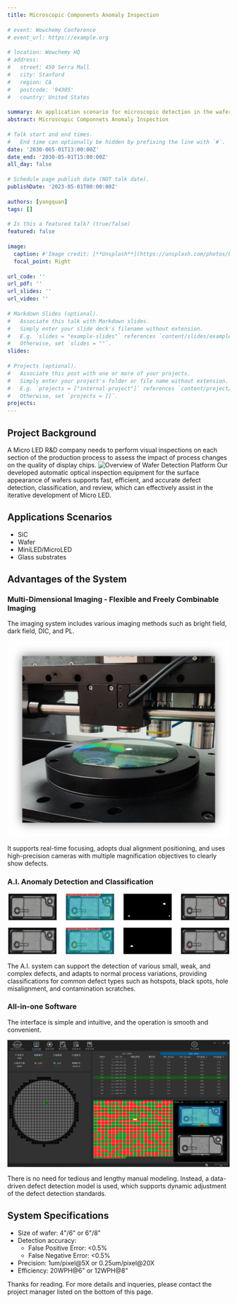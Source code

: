```yaml
---
title: Microscopic Components Anomaly Inspection

# event: Wowchemy Conference
# event_url: https://example.org

# location: Wowchemy HQ
# address:
#   street: 450 Serra Mall
#   city: Stanford
#   region: CA
#   postcode: '94305'
#   country: United States

summary: An application scenario for microscopic detection in the wafer
abstract: Microscopic Componnets Anomaly Inspection

# Talk start and end times.
#   End time can optionally be hidden by prefixing the line with `#`.
date: '2030-065-01T13:00:00Z'
date_end: '2030-05-01T15:00:00Z'
all_day: false

# Schedule page publish date (NOT talk date).
publishDate: '2023-05-01T00:00:00Z'

authors: [yangquan]
tags: []

# Is this a featured talk? (true/false)
featured: false

image:
  caption: #'Image credit: [**Unsplash**](https://unsplash.com/photos/bzdhc5b3Bxs)'
  focal_point: Right

url_code: ''
url_pdf: ''
url_slides: ''
url_video: ''

# Markdown Slides (optional).
#   Associate this talk with Markdown slides.
#   Simply enter your slide deck's filename without extension.
#   E.g. `slides = "example-slides"` references `content/slides/example-slides.md`.
#   Otherwise, set `slides = ""`.
slides:

# Projects (optional).
#   Associate this post with one or more of your projects.
#   Simply enter your project's folder or file name without extension.
#   E.g. `projects = ["internal-project"]` references `content/project/deep-learning/index.md`.
#   Otherwise, set `projects = []`.
projects:
---
```


## Project Background

A Micro LED R&D company needs to perform visual inspections on each section of the production process to assess the impact of process changes on the quality of display chips. 
![](bg.png "Overview of Wafer Detection Platform")
Our developed automatic optical inspection equipment for the surface appearance of wafers supports fast, efficient, and accurate defect detection, classification, and review, which can effectively assist in the iterative development of Micro LED.

## Applications Scenarios
- SiC
- Wafer
- MiniLED/MicroLED
- Glass substrates

## Advantages of the System

### Multi-Dimensional Imaging - Flexible and Freely Combinable Imaging
The imaging system includes various imaging methods such as bright field, dark field, DIC, and PL.

![](ad1.png "Imaging sub-system")

It supports real-time focusing, adopts dual alignment positioning, and uses high-precision cameras with multiple magnification objectives to clearly show defects.

### A.I. Anomaly Detection and Classification

![](ad2.png "Examples of defects detected")

The A.I. system can support the detection of various small, weak, and complex defects, and adapts to normal process variations, providing classifications for common defect types such as hotspots, black spots, hole misalignment, and contamination scratches.

### All-in-one Software
The interface is simple and intuitive, and the operation is smooth and convenient.

![](ad3.png "Window of our software")

There is no need for tedious and lengthy manual modeling. Instead, a data-driven defect detection model is used, which supports dynamic adjustment of the defect detection standards.

## System Specifications

- Size of wafer: 4"/6" or 6"/8"
- Detection accuracy:
  - False Positive Error: <0.5%
  - False Negative Error: <0.5%
- Precision: 1um/pixel@5X or 0.25um/pixel@20X
- Efficiency: 20WPH@6" or 12WPH@8"


Thanks for reading. For more details and inqueries, please contact the project manager listed on the bottom of this page.






